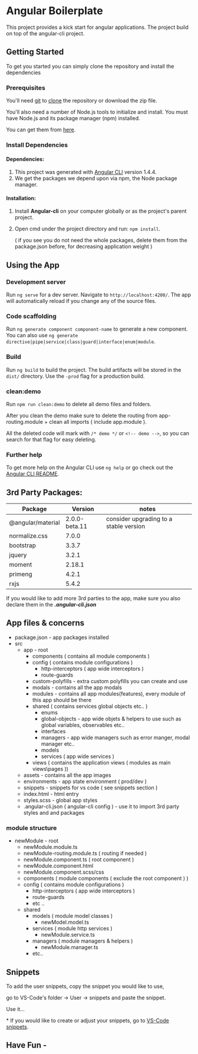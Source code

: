 # Angular Boilerplate

This project provides a kick start for angular applications.
The project build on top of the angular-cli project.

## Getting Started

To get you started you can simply clone the repository and install the dependencies

### **Prerequisites**

You'll need [git](https://git-scm.com/) to [clone](https://bitbucket.org/eladmobile/angular-boilerplate) the repository or download the zip file.

You'll also need a number of Node.js tools to initialize and install. You must have Node.js and its package manager (npm) installed.

You can get them from [here](https://nodejs.org/en/).

### Install Dependencies

#### Dependencies:

1. This project was generated with [Angular CLI](https://github.com/angular/angular-cli) version 1.4.4. 
2. We get the packages we depend upon via npm, the Node package manager.

#### Installation:

1. Install **Angular-cli** on your computer globally or as the project's parent project.
2. Open cmd under the project directory and run: `npm install`.

   ( if you see you do not need the whole packages, delete them from the package.json before, for decreasing application weight )


## Using the App

### **Development server**

Run `ng serve` for a dev server. Navigate to `http://localhost:4200/`. The app will automatically reload if you change any of the source files.

### **Code scaffolding**

Run `ng generate component component-name` to generate a new component. You can also use `ng generate directive|pipe|service|class|guard|interface|enum|module`.

### **Build**

Run `ng build` to build the project. The build artifacts will be stored in the `dist/` directory. Use the `-prod` flag for a production build.

### **clean:demo**

Run `npm run clean:demo` to delete all demo files and folders.

After you clean the demo make sure to delete the routing from app-routing.module + clean all imports ( include app.module ).

All the deleted code will mark with `/* demo */` or `<!-- demo -->`, so you can search for that flag for easy deleting.

### **Further help**

To get more help on the Angular CLI use `ng help` or go check out the [Angular CLI README](https://github.com/angular/angular-cli/blob/master/README.md).


## 3rd Party Packages:

Package | Version | notes
------- | ------- | -----
@angular/material | 2.0.0-beta.11 | consider upgrading to a stable version
normalize.css | 7.0.0 
bootstrap | 3.3.7
jquery | 3.2.1
moment | 2.18.1
primeng | 4.2.1
rxjs | 5.4.2

If you would like to add more 3rd parties to the app, make sure you also declare them in the _**.angular-cli.json**_

## App files & concerns 


* package.json - app packages installed 
* src
    - app - root
        - components ( contains all module components )
        - config ( contains module configurations )
            - http-interceptors ( app wide interceptors )
            - route-guards
        - custom-polyfills - extra custom polyfills you can create and use 
        - modals - contains all the app modals
        - modules - contains all app modules(features), every module of this app should be there
        - shared ( contains services global objects etc.. )
            - enums
            - global-objects - app wide objets & helpers to use such as global variables, observables etc..
            - interfaces
            - managers - app wide managers such as error manger, modal manager etc..
            - models
            - services ( app wide services )
        - views ( contains the application views ( modules as main views\pages ))
    - assets - contains all the app images
    - environments - app state environment ( prod/dev )
    - snippets - snippets for vs code ( see snippets section )
    - index.html - html entry
    - styles.scss - global app styles 
    - .angular-cli.json ( angular-cli config ) - use it to import 3rd party styles and and packages

### **module structure**

* newModule - root
    - newModule.module.ts
    - newModule-routing.module.ts ( routing if needed )
    - newModule.component.ts ( root component )
    - newModule.component.html
    - newModule.component.scss/css
    - components ( module components ( exclude the root component ) ) 
    - config ( contains module configurations )
        - http-interceptors ( app wide interceptors )
        - route-guards 
        - etc ..
    - shared
        - models ( module model classes )
            - newModel.model.ts
        - services ( module http services )
            - newModule.service.ts
        - managers ( module managers & helpers )
            - newModule.manager.ts
        - etc..

## Snippets 

To add the user snippets, copy the snippet you would like to use,

go to VS-Code's folder -> User -> snippets and paste the snippet.

Use it...

\* If you would like to create or adjust your snippets, go to [VS-Code snippets](https://code.visualstudio.com/docs/editor/userdefinedsnippets).

## Have Fun -